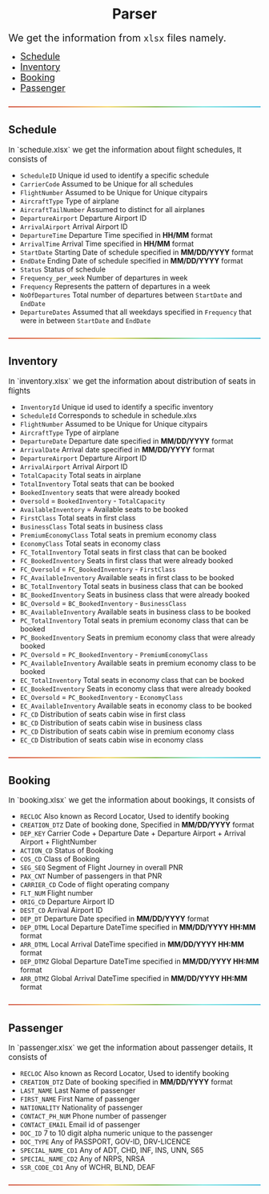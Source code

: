 <h1 align = "center"> Parser </h1>

<span style="font-size: 20px; "> We get the information from `xlsx` files namely.</span>

- [<span style="font-size: 18px;"> Schedule </span>](../Input/schedule.xlsx)
- [<span style="font-size: 18px;"> Inventory </span>](../Input/inventory.xlsx)
- [<span style="font-size: 18px;"> Booking </span>](../Input/booking.xlsx)
- [<span style="font-size: 18px;"> Passenger </span>](../Input/passenger.xlsx)

![-----------------------------------------------------](../Images/rainbow.png)

<h2 align = "left"> Schedule </h2>
<span style="font-size: 15px;"> In `schedule.xlsx` we get the information about filght schedules, It consists of</span> 

- `ScheduleID` Unique id used to identify a specific schedule
- `CarrierCode` Assumed to be Unique for all schedules
- `FlightNumber` Assumed to be Unique for Unique citypairs
- `AircraftType` Type of airplane
- `AircraftTailNumber` Assumed to distinct for all airplanes
- `DepartureAirport` Departure Airport ID
- `ArrivalAirport` Arrival Airport ID
- `DepartureTime` Departure Time specified in __HH/MM__ format
- `ArrivalTime` Arrival Time specified in __HH/MM__ format
- `StartDate` Starting Date of schedule specified in __MM/DD/YYYY__ format
- `EndDate` Ending Date of schedule specified in __MM/DD/YYYY__ format
- `Status` Status of schedule 
- `Frequency_per_week` Number of departures in week
- `Frequency` Represents the pattern of departures in a week
- `NoOfDepartures` Total number of departures between `StartDate` and `EndDate`
- `DepartureDates` Assumed that all weekdays specified in `Frequency` that were in between `StartDate` and `EndDate`

![-----------------------------------------------------](../Images/rainbow.png)
<h2 align = "left"> Inventory </h2>
<span style="font-size: 15px;"> In `inventory.xlsx` we get the information about distribution of seats in flights</span> 

- `InventoryId` Unique id used to identify a specific inventory
- `ScheduleId` Corresponds to schedule in schedule.xlxs
- `FlightNumber` Assumed to be Unique for Unique citypairs
- `AircraftType` Type of airplane
- `DepartureDate` Departure date specified in __MM/DD/YYYY__ format
- `ArrivalDate` Arrival date specified in __MM/DD/YYYY__ format
- `DepartureAirport` Departure Airport ID
- `ArrivalAirport` Arrival Airport ID
- `TotalCapacity` Total seats in airplane
- `TotalInventory` Total seats that can be booked
- `BookedInventory` seats that were already booked
- `Oversold` = `BookedInventory` - `TotalCapacity`
- `AvailableInventory` = Available seats to be booked
- `FirstClass` Total seats in first class
- `BusinessClass` Total seats in business class
- `PremiumEconomyClass` Total seats in premium economy class 
- `EconomyClass` Total seats in economy class
- `FC_TotalInventory` Total seats in first class that can be booked
- `FC_BookedInventory` Seats in first class that were already booked
- `FC_Oversold` = `FC_BookedInventory` - `FirstClass`
- `FC_AvailableInventory` Available seats in first class to be booked
- `BC_TotalInventory` Total seats in business class that can be booked
- `BC_BookedInventory` Seats in business class that were already booked
- `BC_Oversold` = `BC_BookedInventory` - `BusinessClass`
- `BC_AvailableInventory` Available seats in business class to be booked
- `PC_TotalInventory` Total seats in premium economy class that can be booked
- `PC_BookedInventory` Seats in premium economy class that were already booked
- `PC_Oversold` = `PC_BookedInventory` - `PremiumEconomyClass`
- `PC_AvailableInventory` Available seats in premium economy class to be booked
- `EC_TotalInventory` Total seats in economy class that can be booked
- `EC_BookedInventory` Seats in economy class that were already booked
- `EC_Oversold` = `PC_BookedInventory` - `EconomyClass`
- `EC_AvailableInventory` Available seats in economy class to be booked
- `FC_CD` Distribution of seats cabin wise in first class
- `BC_CD` Distribution of seats cabin wise in business class
- `PC_CD` Distribution of seats cabin wise in premium economy class
- `EC_CD` Distribution of seats cabin wise in economy class

![-----------------------------------------------------](../Images/rainbow.png)
<h2 align = "left"> Booking </h2>
<span style="font-size: 15px;"> In `booking.xlsx` we get the information about bookings, It consists of</span> 

- `RECLOC` Also known as Record Locator, Used to identify booking
- `CREATION_DTZ` Date of booking done, Specified in __MM/DD/YYYY__ format
- `DEP_KEY` Carrier Code + Departure Date + Departure Airport + Arrival Airport + FlightNumber
- `ACTION_CD` Status of Booking
- `COS_CD` Class of Booking
- `SEG_SEQ` Segment of Flight Journey in overall PNR
- `PAX_CNT` Number of passengers in that PNR
- `CARRIER_CD` Code of flight operating company
- `FLT_NUM` Flight number
- `ORIG_CD` Departure Airport ID
- `DEST_CD` Arrival Airport ID
- `DEP_DT` Departure Date specified in __MM/DD/YYYY__ format
- `DEP_DTML` Local Departure DateTime specified in __MM/DD/YYYY HH:MM__ format
- `ARR_DTML` Local Arrival DateTime specified in __MM/DD/YYYY HH:MM__ format 
- `DEP_DTMZ` Global Departure DateTime specified in __MM/DD/YYYY HH:MM__ format
- `ARR_DTMZ` Global Arrival DateTime specified in __MM/DD/YYYY HH:MM__ format

![-----------------------------------------------------](../Images/rainbow.png)
<h2 align = "left"> Passenger </h2>
<span style="font-size: 15px;"> In `passenger.xlsx` we get the information about passenger details, It consists of</span> 

- `RECLOC` Also known as Record Locator, Used to identify booking
- `CREATION_DTZ` Date of booking specified in __MM/DD/YYYY__ format
- `LAST_NAME` Last Name of passenger
- `FIRST_NAME` First Name of passenger
- `NATIONALITY` Nationality of passenger
- `CONTACT_PH_NUM` Phone number of passenger
- `CONTACT_EMAIL` Email id of passenger
- `DOC_ID` 7 to 10 digit alpha numeric unique to the passenger
- `DOC_TYPE` Any of PASSPORT, GOV-ID, DRV-LICENCE
- `SPECIAL_NAME_CD1` Any of ADT, CHD, INF, INS, UNN, S65
- `SPECIAL_NAME_CD2` Any of NRPS, NRSA
- `SSR_CODE_CD1` Any of WCHR, BLND, DEAF

![-----------------------------------------------------](../Images/rainbow.png)





